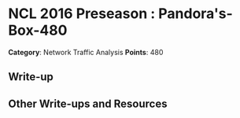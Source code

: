 # NCL 2016 Preseason : Pandora's-Box-480

__Category__: Network Traffic Analysis
__Points__: 480

## Write-up

## Other Write-ups and Resources
